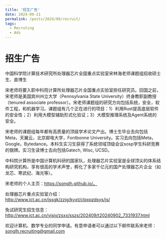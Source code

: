 ```yaml
---
title: '招生广告'
date: 2024-09-21
permalink: /posts/2024/09/recruit/
tags:
  - Recruting
  - Ads
---
```


# 招生广告

中国科学院计算技术研究所处理器芯片全国重点实验室宋林海老师课题组招收硕士生、直博生

宋老师将要入职中科院计算所处理器芯片全国重点实验室担任研究员。回国之前，宋老师是美国宾州州立大学（Pennsylvania State University）终身教职副教授（tenured associate professor）。宋老师课题组的研究方向包括系统，安全，软件工程，和机器学习。课题组有几个正在进行的项目：1）利用Rust提高底层软件的安全性；2）利用大模型辅助形式化验证；3）大模型推理系统及Agent系统的安全。

宋老师的课题组每年都有高质量的顶级学术论文产出。博士生毕业去向包括Meta，天翼云，北京邮电大学，Fontbonne University。实习去向包括Meta，Google，Bytedance。本科生实习生获得了系统领域顶级会议sosp学生科研竞赛的银牌。实习生读博士去向包括Gatech, Wisc, UCSD。

中科院计算所是中国计算机科研的国家队，处理器芯片实验室是全球顶尖的体系结构研究机构，享有很高的学术声誉，孵化了多家千亿元的国产处理器芯片企业（如龙芯、寒武纪、海光等）。

宋老师的个人主页：https://songlh.github.io/。

处理器芯片重点实验室介绍：http://www.ict.ac.cn/jssgk/zzjg/kyxt/clqxpzdsys/js/

免试研究生招生信息：http://www.ict.ac.cn/yjsjy/zsxx/sszs/202409/t20240902_7331937.html

欢迎计算机、数学专业的同学申请。有意申请者可以通过以下邮件联系宋老师：songlh.recruiting@gmail.com